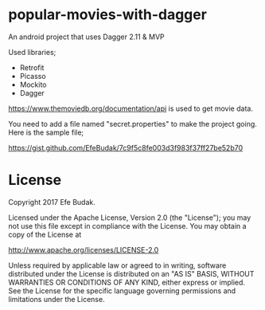# popular-movies-with-dagger

An android project that uses Dagger 2.11 & MVP

Used libraries;

- Retrofit 
- Picasso
- Mockito 
- Dagger

https://www.themoviedb.org/documentation/api is used to get movie data.

You need to add a file named "secret.properties" to make the project going. Here is the sample file;

https://gist.github.com/EfeBudak/7c9f5c8fe003d3f983f37ff27be52b70


# License

Copyright 2017 Efe Budak.

Licensed under the Apache License, Version 2.0 (the "License"); you may not use this file except in compliance with the License. You may obtain a copy of the License at

http://www.apache.org/licenses/LICENSE-2.0

Unless required by applicable law or agreed to in writing, software distributed under the License is distributed on an "AS IS" BASIS, WITHOUT WARRANTIES OR CONDITIONS OF ANY KIND, either express or implied. See the License for the specific language governing permissions and limitations under the License.
